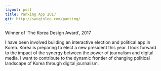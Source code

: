 ```yaml
---
layout: post
title: Panking App 2017
git: http://sanginlee.com/panking/
---
```

<p>Winner of 'The Korea Design Award', 2017</p>
I have been involved building an interactive election and political app in Korea. Korea is preparing to elect a new president this year. I look forward to the impact of the synergy between the power of journalism and digital media. I want to contribute to the dynamic frontier of changing political landscape of Korea through digital journalism.
